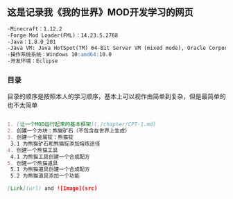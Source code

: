 ## 这是记录我《我的世界》MOD开发学习的网页
```markdown
-Minecraft：1.12.2
-Forge Mod Loader(FML)：14.23.5.2768
-Java：1.8.0_201
-Java VM: Java HotSpot(TM) 64-Bit Server VM (mixed mode), Oracle Corporation
-操作系统系统：Windows 10:amd64:10.0
-开发环境：Eclipse
```
### 目录

目录的顺序是按照本人的学习顺序，基本上可以视作由简单到复杂，但是最简单的也不太简单

```markdown

1. [让一个MOD运行起来的基本框架](./chapter/CPT-1.md)
2. 创建一个方块：熊猫矿石（不包含在世界上生成）
3. 创建一个金属锭：熊猫锭
 3.1 为熊猫矿石和熊猫锭添加熔炼途径
4. 创建一个熊猫工具
 4.1 为熊猫工具创建一个合成配方
5. 创建一个熊猫道具
 5.1 为熊猫道具创建一个合成配方
 5.2 为熊猫道具添加一个功能

[Link](url) and ![Image](src)
```

